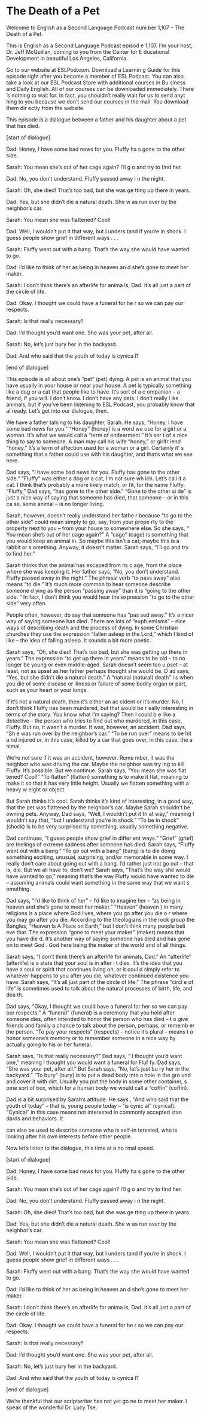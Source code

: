# The Death of a Pet

Welcome to English as a Second Language Podcast num ber 1,107 – The Death of a Pet.

This is English as a Second Language Podcast episod e 1,107. I’m your host, Dr. Jeff McQuillan, coming to you from the Center for E ducational Development in beautiful Los Angeles, California.

Go to our website at ESLPod.com. Download a Learnin g Guide for this episode right after you become a member of ESL Podcast. You  can also take a look at our ESL Podcast Store with additional courses in Bu siness and Daily English. All of our courses can be downloaded immediately. There ’s nothing to wait for. In fact, you shouldn’t really wait for us to send anyt hing to you because we don’t send our courses in the mail. You download them dir ectly from the website.

This episode is a dialogue between a father and his  daughter about a pet that has died.

[start of dialogue]

Dad: Honey, I have some bad news for you. Fluffy ha s gone to the other side.

Sarah: You mean she’s out of her cage again? I’ll g o and try to find her.

Dad: No, you don’t understand. Fluffy passed away i n the night.

Sarah: Oh, she died! That’s too bad, but she was ge tting up there in years.

Dad: Yes, but she didn’t die a natural death. She w as run over by the neighbor’s car.

Sarah: You mean she was flattened? Cool!

Dad: Well, I wouldn’t put it that way, but I unders tand if you’re in shock. I guess people show grief in different ways . . .

Sarah: Fluffy went out with a bang. That’s the way she would have wanted to go.

Dad: I’d like to think of her as being in heaven an d she’s gone to meet her maker.

Sarah: I don’t think there’s an afterlife for anima ls, Dad. It’s all just a part of the circle of life.

Dad: Okay. I thought we could have a funeral for he r so we can pay our respects.

Sarah: Is that really necessary?

Dad: I’d thought you’d want one. She was your pet, after all.

Sarah: No, let’s just bury her in the backyard.

Dad: And who said that the youth of today is cynica l?

[end of dialogue]

This episode is all about one’s “pet” (pet) dying. A pet is an animal that you have usually in your house or near your house. A pet is typically something like a dog or a cat that people like to have. It’s sort of a c ompanion – a friend, if you will. I don’t know. I don’t have any pets. I don’t really l ike animals, but if you’ve been listening to ESL Podcast, you probably know that al ready. Let’s get into our dialogue, then.

We have a father talking to his daughter, Sarah. He  says, “Honey, I have some bad news for you.” “Honey” (honey) is a word we use  for a girl or a woman. It’s what we would call a “term of endearment.” It’s sor t of a nice thing to say to someone. A man may call his wife “honey,” or girlfr iend “honey.” It’s a term of affection used for a woman or a girl. Certainly it’ s something that a father could use with his daughter, and that’s what we see here.

Dad says, “I have some bad news for you. Fluffy has  gone to the other side.” “Fluffy” was either a dog or a cat, I’m not sure wh ich. Let’s call it a cat. I think that’s probably a more likely match, or fit, for the name Fluffy. “Fluffy,” Dad says, “has gone to the other side.” “Gone to the other si de” is just a nice way of saying that someone has died, that someone – or in this ca se, some animal – is no longer living.

Sarah, however, doesn’t really understand her fathe r because “to go to the other side” could mean simply to go, say, from your prope rty to the property next to you – from your house to somewhere else. So she says, “ You mean she’s out of her cage again?” A “cage” (cage) is something that you would keep an animal in. So maybe this isn’t a cat; maybe this is a rabbit or s omething. Anyway, it doesn’t matter. Sarah says, “I’ll go and try to find her.”

 Sarah thinks that the animal has escaped from its c age, from the place where she was keeping it. Her father says, “No, you don’t  understand. Fluffy passed away in the night.” The phrasal verb “to pass away”  also means “to die.” It’s much more common to hear someone describe someone d ying as the person “passing away” than it is “going to the other side. ” In fact, I don’t think you would hear the expression “to go to the other side” very often.

People often, however, do say that someone has “pas sed away.” It’s a nicer way of saying someone has died. There are lots of “euph emisms” – nice ways of describing death and the process of dying. In some Christian churches they use the expression “fallen asleep in the Lord,” which I  kind of like – the idea of falling asleep. It sounds a bit more poetic.

Sarah says, “Oh, she died! That’s too bad, but she was getting up there in years.” The expression “to get up there in years” means to be old – to no longer be young or even middle-aged. Sarah doesn’t seem too u pset – at least, not as upset as her father perhaps thought she would be. D ad says, “Yes, but she didn’t die a natural death.” A “natural (natural) death” i s when you die of some disease or illness or failure of some bodily organ or part,  such as your heart or your lungs.

If it’s not a natural death, then it’s either an ac cident or it’s murder. No, I don’t think Fluffy has been murdered, but that would be r eally interesting in terms of the story. You know what I’m saying? Then I could b e like a detective – the person who tries to find out who murdered, in this case, Fluffy. But no, it wasn’t a murder. It was, however, an accident. Dad says, “Sh e was run over by the neighbor’s car.” “To be run over” means to be hit a nd injured or, in this case, killed by a car that goes over, in this case, the a nimal.

We’re not sure if it was an accident, however. Reme mber, it was the neighbor who was driving the car. Maybe the neighbor was try ing to kill Fluffy. It’s possible. But we continue. Sarah says, “You mean she was flat tened? Cool!” “To flatten” (flatten) something is to make it flat, meaning to make it so that it has very little height. Usually we flatten something with a heavy w eight or object.

But Sarah thinks it’s cool. Sarah thinks it’s kind of interesting, in a good way, that the pet was flattened by the neighbor’s car. Maybe Sarah shouldn’t be owning pets. Anyway, Dad says, “Well, I wouldn’t put it th at way,” meaning I wouldn’t say that, “but I understand you’re in shock.” “To be in  shock” (shock) is to be very surprised by something, usually something negative.

Dad continues, “I guess people show grief in differ ent ways.” “Grief” (grief) are feelings of extreme sadness after someone has died.  Sarah says, “Fluffy went out with a bang.” “To go out with a bang” (bang) is  to die doing something exciting, unusual, surprising, and/or memorable in some way. I really don’t care about going out with a bang. I’d rather just not go  out – that is, die. But we all have to, don’t we? Sarah says, “That’s the way she would have wanted to go,” meaning that’s the way Fluffy would have wanted to die – assuming animals could want something in the same way that we want s omething.

Dad says, “I’d like to think of her” – I’d like to imagine her – “as being in heaven and she’s gone to meet her maker.” “Heaven” (heaven ) in many religions is a place where God lives, where you go after you die o r where you may go after you die. According to the theologians in the rock group  the Bangles, “Heaven Is A Place on Earth,” but I don’t think many people beli eve that. The expression “gone to meet your maker” (maker) means that you have die d. It’s another way of saying someone has died and has gone on to meet God . God here being the maker of the world and of all things.

Sarah says, “I don’t think there’s an afterlife for  animals, Dad.” An “afterlife” (afterlife) is a state that your soul is in after i t dies. It’s the idea that you have a soul or spirit that continues living on, or it coul d simply refer to whatever happens to you after you die, whatever continued existence you have. Sarah says, “It’s all just part of the circle of life.” The phrase “circl e of life” is sometimes used to talk about the natural processes of birth, life, and dea th.

Dad says, “Okay, I thought we could have a funeral for her so we can pay our respects.” A “funeral” (funeral) is a ceremony that  you hold after someone dies, often intended to honor the person who has died – t o give friends and family a chance to talk about the person, perhaps, or rememb er the person. “To pay your respects” (respects) – notice it’s plural – means t o honor someone’s memory or to remember someone in a nice way by actually going  to his or her funeral.

Sarah says, “Is that really necessary?” Dad says, “ I thought you’d want one,” meaning I thought you would want a funeral for Fluf fy. Dad says, “She was your pet, after all.” But Sarah says, “No, let’s just bu ry her in the backyard.” “To bury” (bury) is to put a dead body into a hole in the gro und and cover it with dirt. Usually you put the body in some other container, s ome sort of box, which for a human body we would call a “coffin” (coffin).

Dad is a bit surprised by Sarah’s attitude. He says , “And who said that the youth of today” – that is, young people today – “is cynic al” (cynical). “Cynical” in this case means not interested in commonly accepted stan dards and behaviors. It

can also be used to describe someone who is self-in terested, who is looking after his own interests before other people.

Now let’s listen to the dialogue, this time at a no rmal speed.

[start of dialogue]

Dad: Honey, I have some bad news for you. Fluffy ha s gone to the other side.

Sarah: You mean she’s out of her cage again? I’ll g o and try to find her.

Dad: No, you don’t understand. Fluffy passed away i n the night.

Sarah: Oh, she died! That’s too bad, but she was ge tting up there in years.

Dad: Yes, but she didn’t die a natural death. She w as run over by the neighbor’s car.

Sarah: You mean she was flattened? Cool!

Dad: Well, I wouldn’t put it that way, but I unders tand if you’re in shock. I guess people show grief in different ways . . .

Sarah: Fluffy went out with a bang. That’s the way she would have wanted to go.

Dad: I’d like to think of her as being in heaven an d she’s gone to meet her maker.

Sarah: I don’t think there’s an afterlife for anima ls, Dad. It’s all just a part of the circle of life.

Dad: Okay. I thought we could have a funeral for he r so we can pay our respects.

Sarah: Is that really necessary?

Dad: I’d thought you’d want one. She was your pet, after all.

Sarah: No, let’s just bury her in the backyard.

Dad: And who said that the youth of today is cynica l?

[end of dialogue]

 We’re thankful that our scriptwriter has not yet go ne to meet her maker. I speak of the wonderful Dr. Lucy Tse.



